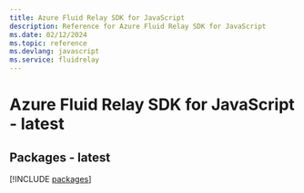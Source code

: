 ```yaml
---
title: Azure Fluid Relay SDK for JavaScript
description: Reference for Azure Fluid Relay SDK for JavaScript
ms.date: 02/12/2024
ms.topic: reference
ms.devlang: javascript
ms.service: fluidrelay
---
```

# Azure Fluid Relay SDK for JavaScript - latest
## Packages - latest
[!INCLUDE [packages](fluid-relay-index.md)]